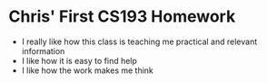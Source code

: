 # Chris' First CS193 Homework

- I really like how this class is teaching me practical and relevant information
- I like how it is easy to find help
- I like how the work makes me think
